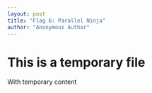 ```yaml
---
layout: post
title: "Flag 6: Parallel Ninja"
author: "Anonymous Author"
---
```


# This is a temporary file

With temporary content
